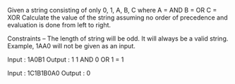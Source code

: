 Given a string consisting of only 0, 1, A, B, C where
A = AND
B = OR
C = XOR
Calculate the value of the string assuming no order of precedence and evaluation is done from left to right.

Constraints – The length of string will be odd. It will always be a valid string.
Example, 1AA0 will not be given as an input.



Input : 1A0B1
Output : 1
1 AND 0 OR 1 = 1

Input : 1C1B1B0A0
Output : 0
